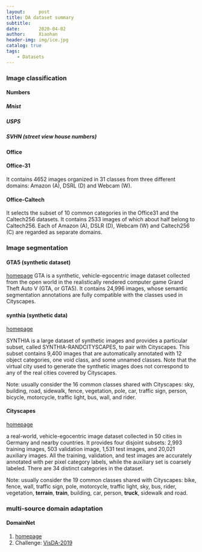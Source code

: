 ```yaml
---
layout:     post
title: DA dataset summary
subtitle:   
date:       2020-04-02
author:     Xiaohan
header-img: img/ice.jpg
catalog: true
tags:
    - Datasets
---
```


### Image classification
#### Numbers
##### Mnist
##### USPS
##### SVHN (street view house numbers)

#### Office
#### Office-31
It contains 4652 images organized in 31 classes from three different domains: Amazon (A), DSRL (D) and Webcam (W).
#### Office-Caltech
It selects the subset of 10 common categories in the Office31 and the Caltech256 datasets. It contains 2533 images of which about half belong to Caltech256. Each of Amazon (A), DSLR (D), Webcam (W) and Caltech256 (C) are regarded as separate domains.


### Image segmentation

#### GTA5 (synthetic dataset)
[homepage](https://download.visinf.tu-darmstadt.de/data/from_games/)
GTA is a synthetic, vehicle-egocentric image
dataset collected from the open world in the realistically rendered computer game Grand Theft Auto V (GTA, or GTA5). It contains 24,996 images, whose semantic segmentation annotations are fully compatible with the classes used in Cityscapes.

#### synthia (synthetic data)
[homepage](http://synthia-dataset.net/)

SYNTHIA  is a large dataset of synthetic images and provides a particular subset, called SYNTHIA-RANDCITYSCAPES, to pair with Cityscapes. This subset contains 9,400 images that are automatically annotated with 12 object categories, one void class, and some unnamed classes. Note that the virtual city used to generate the synthetic images does not correspond to any of the real cities covered by Cityscapes.

Note: usually consider the 16 common classes shared with Cityscapes: sky, building, road, sidewalk, fence, vegetation, pole, car, traffic sign, person, bicycle, motorcycle, traffic light, bus, wall, and rider.

#### Cityscapes  
[homepage](https://www.cityscapes-dataset.com/)

a real-world, vehicle-egocentric image dataset collected in 50 cities in Germany and nearby countries. It provides four disjoint subsets: 2,993 training images, 503 validation image, 1,531 test images, and 20,021 auxiliary images. All the training, validation, and test images are accurately annotated with per pixel category labels, while the auxiliary set is coarsely labeled. There are 34 distinct categories in the dataset.

Note: usually consider the 19 common classes shared with Cityscapes: bike, fence, wall, traffic sign, pole, motorcycle, traffic light, sky, bus, rider, vegetation, **terrain**, **train**, building, car, person, **truck**, sidewalk and road.

### multi-source domain adaptation
#### DomainNet
1. [homepage](http://ai.bu.edu/M3SDA/) 
2. Challenge: [VisDA-2019](http://ai.bu.edu/visda-2019/)



